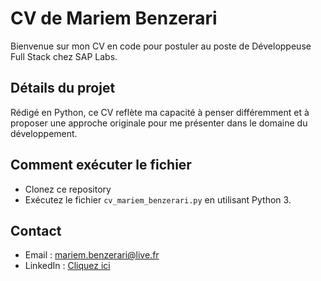 # CV de Mariem Benzerari
Bienvenue sur mon CV en code pour postuler au poste de Développeuse Full Stack chez SAP Labs.

## Détails du projet
Rédigé en Python, ce CV reflète ma capacité à penser différemment et à proposer une approche originale pour me présenter dans le domaine du développement.

## Comment exécuter le fichier
- Clonez ce repository
- Exécutez le fichier `cv_mariem_benzerari.py` en utilisant Python 3.

## Contact
- Email : mariem.benzerari@live.fr
- LinkedIn : [Cliquez ici](https://www.linkedin.com/in/mariem-benzerari)
